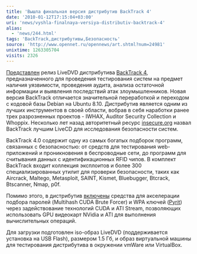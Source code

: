 ```yaml
---
title: 'Вышла финальная версия дистрибутив BackTrack 4'
date: '2010-01-12T17:15:04+03:00'
uri: 'news/vyshla-finalnaya-versiya-distributiv-backtrack-4'
alias: 
  - 'news/244.html'
tags: 'BackTrack,дистрибутивы,Безопасность'
source: 'http://www.opennet.ru/opennews/art.shtml?num=24981'
unixtime: 1263305704
visits: 2326
---
```

[Представлен](http://www.offensive-security.com/blog/backtrack/backtrack-4-final-release/) релиз LiveDVD дистрибутива [BackTrack 4](http://www.backtrack-linux.org/), предназначенного для проведения тестирования систем на предмет наличия уязвимости, проведения аудита, анализа остаточной информации и выявления последствий атак злоумышленников. Новая версия BackTrack отличается значительной переработкой и переходом с кодовой базы Debian на Ubuntu 8.10. Дистрибутив является одним из лучших инструментов в своей области, вобрав в себя наработки ранее трех разрозненных проектов - IWHAX, Auditor Security Collection и Whoppix. Несколько лет назад авторитетный ресурс [insecure.org](http://insecure.org) назвал BackTrack лучшим LiveCD для исследования безопасности систем.

BackTrack 4.0 содержит одну из самых богатых подборок программ, связанных с безопасностью: от средств для тестирования web-приложений и проникновения в беспроводные сети, до программ для считывания данных с идентификационных RFID чипов. В комплект BackTrack входит коллекция эксплоитов и более 300 специализированных утилит для проверки безопасности, таких как Aircrack, Maltego, Metasploit, SAINT, Kismet, Bluebugger, Btcrack, Btscanner, Nmap, p0f.

Помимо этого, в дистрибутив [включены](http://www.offensive-security.com/blog/backtrack/backtrack-4-powered-with-cuda/) средства для акселерации подбора паролей (Multihash CUDA Brute Forcer) и WPA ключей ([Pyrit](http://code.google.com/p/pyrit/)) через задействование технологий CUDA и ATI Stream, позволяющих использовать GPU видеокарт NVidia и ATI для выполнения вычислительных операций.

Для загрузки подготовлен iso-образ LiveDVD (поддерживается установка на USB Flash), размером 1.5 Гб, и образ виртуальной машины для тестирования дистрибутива в окружении vmWare или VirtualBox.
